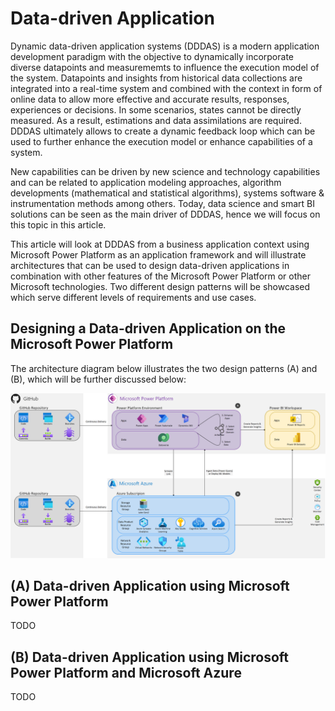 # Data-driven Application

Dynamic data-driven application systems (DDDAS) is a modern application development paradigm with the objective to dynamically incorporate diverse datapoints and measurememts to influence the execution model of the system. Datapoints and insights from historical data collections are integrated into a real-time system and combined with the context in form of online data to allow more effective and accurate results, responses, experiences or decisions. In some scenarios, states cannot be directly measured. As a result, estimations and data assimilations are required. DDDAS ultimately allows to create a dynamic feedback loop which can be used to further enhance the execution model or enhance capabilities of a system.

New capabilities can be driven by new science and technology capabilities and can be related to application modeling approaches, algorithm developments (mathematical and statistical algorithms), systems software & instrumentation methods among others. Today, data science and smart BI solutions can be seen as the main driver of DDDAS, hence we will focus on this topic in this article.

This article will look at DDDAS from a business application context using Microsoft Power Platform as an application framework and will illustrate architectures that can be used to design data-driven applications in combination with other features of the Microsoft Power Platform or other Microsoft technologies. Two different design patterns will be showcased which serve different levels of requirements and use cases.

## Designing a Data-driven Application on the Microsoft Power Platform

The architecture diagram below illustrates the two design patterns (A) and (B), which will be further discussed below:

![Data Driven App](./images/DataDrivenApp.png)

## (A) Data-driven Application using Microsoft Power Platform

TODO

## (B) Data-driven Application using Microsoft Power Platform and Microsoft Azure

TODO
